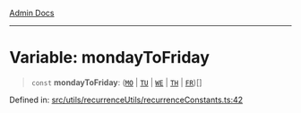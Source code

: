 [Admin Docs](/)

***

# Variable: mondayToFriday

> `const` **mondayToFriday**: ([`MO`](../../recurrenceTypes/enumerations/WeekDays.md#mo) \| [`TU`](../../recurrenceTypes/enumerations/WeekDays.md#tu) \| [`WE`](../../recurrenceTypes/enumerations/WeekDays.md#we) \| [`TH`](../../recurrenceTypes/enumerations/WeekDays.md#th) \| [`FR`](../../recurrenceTypes/enumerations/WeekDays.md#fr))[]

Defined in: [src/utils/recurrenceUtils/recurrenceConstants.ts:42](https://github.com/PalisadoesFoundation/talawa-admin/blob/main/src/utils/recurrenceUtils/recurrenceConstants.ts#L42)
